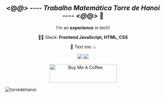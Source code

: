 <span align="center">

##  <@_@> ---- Trabalho Matemática Torre de Hanoi ---- <@_@> 👋 

</span>

<p align="center">
  I'm an <strong>experience</strong> in tech!<br />
</p>

<p align="center">
  👩‍💻  Stack: <strong>Frontend JavaScript, HTML, CSS</strong>
</p>

<p align="center">
  💌 Text me: ⤵️
</p>

<p align="center">
  <a href="https://www.instagram.com/error418.code/" alt="Instagram">
  <img src="https://img.shields.io/badge/-Instagram-DF0174?style=for-the-badge&logo=instagram&logoColor=white&link=https://www.instagram.com/walysonsoaress/"/></a>
  
  <a href="https://www.linkedin.com/in/wálisson-soares-872894127/" alt="Linkedin">
  <img src="https://img.shields.io/badge/-Linkedin-0e76a8?style=for-the-badge&logo=Linkedin&logoColor=white&link=https://www.linkedin.com/in/keidsonroby/" /></a>
</p>   
<p align="center">
  <a href="https://www.buymeacoffee.com/walissonsoares" target="_blank"><img src="https://cdn.buymeacoffee.com/buttons/v2/default-yellow.png" alt="Buy Me A Coffee" height="60px" width="217px" ></a>
</p>

![torredehanoi](https://user-images.githubusercontent.com/26144781/203435663-a62caa3b-c50c-4b81-ab8f-33fad5327212.png)
